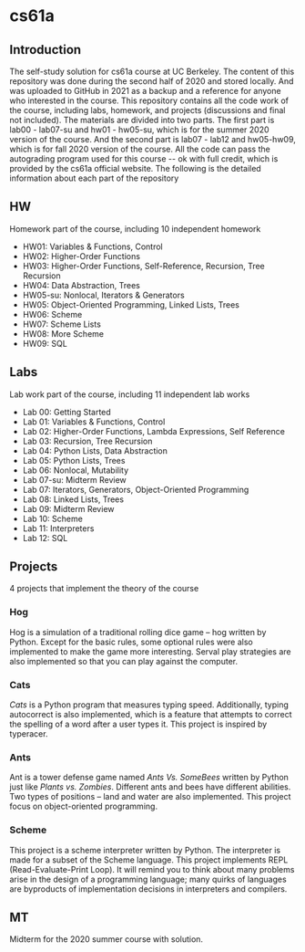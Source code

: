 # **cs61a**

## **Introduction**
The self-study solution for cs61a course at UC Berkeley. The content of this repository was done during the second half of 2020 and stored locally. And was uploaded to GitHub in 2021 as a backup and a reference for anyone who interested in the course.
This repository contains all the code work of the course, including labs, homework, and projects (discussions and final not included). The materials are divided into two parts. The first part is lab00 - lab07-su and hw01 - hw05-su, which is for the summer 2020 version of the course. And the second part is lab07 - lab12 and hw05-hw09, which is for fall 2020 version of the course. All the code can pass the autograding program used for this course -- ok with full credit, which is provided by the cs61a official website. The following is the detailed information about each part of the repository

## **HW**
Homework part of the course, including 10 independent homework
- HW01: Variables & Functions, Control
- HW02: Higher-Order Functions
- HW03: Higher-Order Functions, Self-Reference, Recursion, Tree Recursion
- HW04: Data Abstraction, Trees
- HW05-su: Nonlocal, Iterators & Generators
- HW05: Object-Oriented Programming, Linked Lists, Trees
- HW06: Scheme
- HW07: Scheme Lists
- HW08: More Scheme
- HW09: SQL

## **Labs**
Lab work part of the course, including 11 independent lab works
- Lab 00: Getting Started
- Lab 01: Variables & Functions, Control
- Lab 02: Higher-Order Functions, Lambda Expressions, Self Reference
- Lab 03: Recursion, Tree Recursion
- Lab 04: Python Lists, Data Abstraction
- Lab 05: Python Lists, Trees
- Lab 06: Nonlocal, Mutability
- Lab 07-su: Midterm Review
- Lab 07: Iterators, Generators, Object-Oriented Programming
- Lab 08: Linked Lists, Trees
- Lab 09: Midterm Review
- Lab 10: Scheme
- Lab 11: Interpreters
- Lab 12: SQL

## **Projects**
4 projects that implement the theory of the course

### Hog
Hog is a simulation of a traditional rolling dice game – hog written by Python. Except for the basic rules, some optional rules were also implemented to make the game more interesting. Serval play strategies are also implemented so that you can play against the computer.

### Cats
*Cats* is a Python program that measures typing speed. Additionally, typing autocorrect is also implemented, which is a feature that attempts to correct the spelling of a word after a user types it. This project is inspired by typeracer.

### Ants
Ant is a tower defense game named *Ants Vs. SomeBees* written by Python just like *Plants vs. Zombies*. Different ants and bees have different abilities. Two types of positions – land and water are also implemented. This project focus on object-oriented programming.

### Scheme
This project is a scheme interpreter written by Python. The interpreter is made for a subset of the Scheme language. This project implements REPL (Read-Evaluate-Print Loop). It will remind you to think about many problems arise in the design of a programming language; many quirks of languages are byproducts of implementation decisions in interpreters and compilers. 

## **MT**
Midterm for the 2020 summer course with solution.
